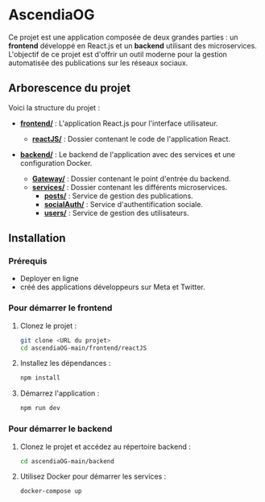 
# AscendiaOG

Ce projet est une application composée de deux grandes parties : un **frontend** développé en React.js et un **backend** utilisant des microservices. L'objectif de ce projet est d'offrir un outil moderne pour la gestion automatisée des publications sur les réseaux sociaux.

## Arborescence du projet

Voici la structure du projet :

- **[frontend/](./frontend)** : L'application React.js pour l'interface utilisateur.
  - **[reactJS/](./frontend/reactJS)** : Dossier contenant le code de l'application React.
  
- **[backend/](./backend)** : Le backend de l'application avec des services et une configuration Docker.
  - **[Gateway/](./backend/gateway)** : Dossier contenant le point d'entrée du backend.
  - **[services/](./backend/services)** : Dossier contenant les différents microservices.
    - **[posts/](./backend/services/posts)** : Service de gestion des publications.
    - **[socialAuth/](./backend/services/socialAuth)** : Service d'authentification sociale.
    - **[users/](./backend/services/users)** : Service de gestion des utilisateurs.

## Installation

### Prérequis

- Deployer en ligne
- créé des applications développeurs sur Meta et Twitter.

### Pour démarrer le frontend

1. Clonez le projet :
   ```bash
   git clone <URL du projet>
   cd ascendiaOG-main/frontend/reactJS
   ```

2. Installez les dépendances :
   ```bash
   npm install
   ```

3. Démarrez l'application :
   ```bash
   npm run dev
   ```

### Pour démarrer le backend

1. Clonez le projet et accédez au répertoire backend :
   ```bash
   cd ascendiaOG-main/backend
   ```

2. Utilisez Docker pour démarrer les services :
   ```bash
   docker-compose up
   ```
    
